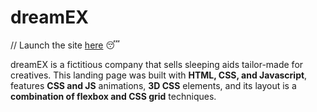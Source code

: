 # dreamEX
// Launch the site [here](https://dreamex.superhi.com/) :sleeping:

dreamEX is a fictitious company that sells sleeping aids tailor-made for creatives. This landing page was built with **HTML, CSS, and Javascript**, features **CSS and JS** animations, **3D CSS** elements, and its layout is a **combination of flexbox and CSS grid** techniques. 
